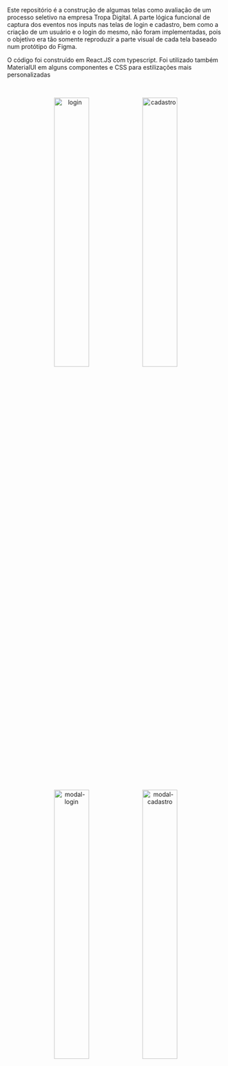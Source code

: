 <div>
 <p>
  Este repositório é a construção de algumas telas como avaliação de um processo seletivo na empresa Tropa Digital.
A parte lógica funcional de captura dos eventos nos inputs nas telas de login e cadastro, bem como a criação de um usuário e o login do mesmo, não foram implementadas, pois o objetivo era tão somente reproduzir a parte visual de cada tela baseado num protótipo do Figma.
 </p>
 <p>
  O código foi construído em React.JS com typescript. Foi utilizado também MaterialUI em alguns componentes e CSS para estilizações mais personalizadas
 </p>
</div>
 <br/>
<div align='center' style={display: 'flex', alignItems='center'}>
  <p float='center' gap='5px'>
    <img src="https://github.com/DiegoGLins/Teste_TropaDigital/assets/107010634/5a8e22b9-c052-47fc-b6f9-b992a4c54ddf" alt="login" width="40%">
    <img src="https://github.com/DiegoGLins/Teste_TropaDigital/assets/107010634/1213e4d2-6cc5-43b0-9a68-688e06a6c315" alt="cadastro" width="40%" heigth='80%'> 
  </p>
</div>

 <br/>
<div align='center' style={display: 'flex', alignItems='center'}>
  <p float='center'>
    <img src="https://github.com/DiegoGLins/Teste_TropaDigital/assets/107010634/b6c6df6d-a8f3-4c17-b3c5-1af6dd29b063" alt="modal-login" width="40%">
    <img src="https://github.com/DiegoGLins/Teste_TropaDigital/assets/107010634/437327e7-602d-4c5a-800d-df189264eeb2" alt="modal-cadastro" width="40%" heigth='80%'> 
  </p>
</div>
